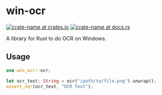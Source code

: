 # win-ocr

[![crate-name at crates.io](https://img.shields.io/crates/v/win_ocr.svg)](https://crates.io/crates/win_ocr) [![crate-name at docs.rs](https://docs.rs/win_ocr/badge.svg)](https://docs.rs/win_ocr)

A library for Rust to do OCR on Windows.

## Usage

```rust
use win_ocr::ocr;

let ocr_text: String = ocr("/path/to/file.png").unwrap();
assert_eq!(ocr_text, "OCR Text");
```
